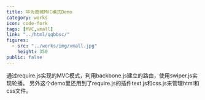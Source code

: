 ```yaml
---
title: 华为商城MVC模式Demo
category: works
icon: code-fork
tags: [MVC,vmall]
link: "../html/qqbbsc/"
figures:
  - src: "../works/img/vmall.jpg"
    height: 350
public: false
---
```


通过require.js实现的MVC模式，利用backbone.js建立的路由，使用swiper.js实现轮播。
另外这个demo里还用到了require.js的插件text.js和css.js来管理html和css文件。
